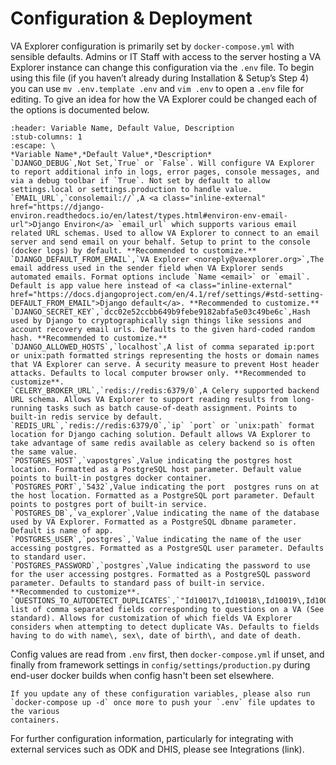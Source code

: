 # Configuration & Deployment

VA Explorer configuration is primarily set by `docker-compose.yml` with sensible
defaults. Admins or IT Staff with access to the server hosting a VA Explorer
instance can change this configuration via the `.env` file. To begin using this
file (if you haven’t already during Installation & Setup’s Step 4) you can use
`mv .env.template .env` and `vim .env` to open a `.env` file for editing. To
give an idea for how the VA Explorer could be changed each of the options is
documented below.

```{csv-table}
:header: Variable Name, Default Value, Description
:stub-columns: 1
:escape: \
*Variable Name*,*Default Value*,*Description*
`DJANGO_DEBUG`,Not Set,`True` or `False`. Will configure VA Explorer to report additional info in logs, error pages, console messages, and via a debug toolbar if `True`. Not set by default to allow settings.local or settings.production to handle value.
`EMAIL_URL`,`consolemail://`,A <a class="inline-external" href="https://django-environ.readthedocs.io/en/latest/types.html#environ-env-email-url">Django Environ</a> `email_url` which supports various email related URL schemas. Used to allow VA Explorer to connect to an email server and send email on your behalf. Setup to print to the console (docker logs) by default. **Recommended to customize.**
`DJANGO_DEFAULT_FROM_EMAIL`,`VA Explorer <noreply@vaexplorer.org>`,The email address used in the sender field when VA Explorer sends automated emails. Format options include `Name <email>` or `email`. Default is app value here instead of <a class="inline-external" href="https://docs.djangoproject.com/en/4.1/ref/settings/#std-setting-DEFAULT_FROM_EMAIL">Django default</a>. **Recommended to customize.**
`DJANGO_SECRET_KEY`,`dcc02e52ccbb649b9febe9182abfa5e03c49be6c`,Hash used by Django to cryptographically sign things like sessions and account recovery email urls. Defaults to the given hard-coded random hash. **Recommended to customize.**
`DJANGO_ALLOWED_HOSTS`,`localhost`,A list of comma separated ip:port or unix:path formatted strings representing the hosts or domain names that VA Explorer can serve. A security measure to prevent Host header attacks. Defaults to local computer browser only. **Recommended to customize**.
`CELERY_BROKER_URL`,`redis://redis:6379/0`,A Celery supported backend URL schema. Allows VA Explorer to support reading results from long-running tasks such as batch cause-of-death assignment. Points to built-in redis service by default.
`REDIS_URL`,`redis://redis:6379/0`,`ip` `port` or `unix:path` format location for Django caching solution. Default allows VA Explorer to take advantage of same redis available as celery backend so is often the same value.
`POSTGRES_HOST`,`vapostgres`,Value indicating the postgres host location. Formatted as a PostgreSQL host parameter. Default value points to built-in postgres docker container.
`POSTGRES_PORT`,`5432`,Value indicating the port  postgres runs on at the host location. Formatted as a PostgreSQL port parameter. Default points to postgres port of built-in service.
`POSTGRES_DB`,`va_explorer`,Value indicating the name of the database used by VA Explorer. Formatted as a PostgreSQL dbname parameter. Default is name of app.
`POSTGRES_USER`,`postgres`,`Value indicating the name of the user accessing postgres. Formatted as a PostgreSQL user parameter. Defaults to standard user.
`POSTGRES_PASSWORD`,`postgres`,Value indicating the password to use for the user accessing postgres. Formatted as a PostgreSQL password parameter. Defaults to standard pass of built-in service. **Recommended to customize**.
`QUESTIONS_TO_AUTODETECT_DUPLICATES`,`"Id10017\,Id10018\,Id10019\,Id10020\,Id10021\,Id10022\,Id10023"`,A list of comma separated fields corresponding to questions on a VA (See standard). Allows for customization of which fields VA Explorer considers when attempting to detect duplicate VAs. Defaults to fields having to do with name\, sex\, date of birth\, and date of death.
```

Config values are read from `.env` first, then `docker-compose.yml` if unset,
and finally from framework settings in `config/settings/production.py` during
end-user docker builds when config hasn't been set elsewhere.

```{note}
If you update any of these configuration variables, please also run
`docker-compose up -d` once more to push your `.env` file updates to the various
containers.
```

For further configuration information, particularly for integrating with
external services such as ODK and DHIS, please see Integrations (link).
